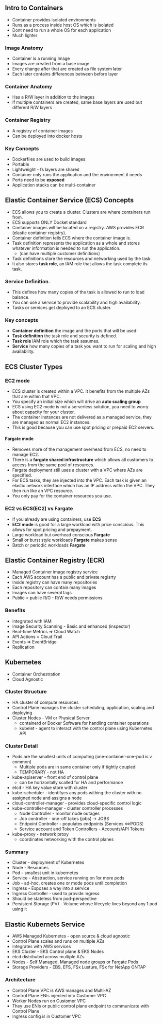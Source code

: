 ## Intro to Containers
- Container provides isolated environments
- Runs as a process inside host OS which is isolated
- Dont need to run a whole OS for each application
- Much lighter

### Image Anatomy
- Container is a running Image
- Images are created from a base image
- Every change after that are created as file system later
- Each later contains differences between before layer

### Container Anatomy
- Has a R/W layer in addition to the images
- If multiple containers are created, same base layers are used but different R/W layers

### Container Registry
- A registry of container images
- Can be deployed into docker hosts

### Key Concepts
- Dockerfiles are used to build images
- Portable
- Lightweight - fs layers are shared
- Container only runs the application and the environment it needs
- Ports need to be **exposed**
- Application stacks can be multi-container

## Elastic Container Service (ECS) Concepts
- ECS allows you to create a cluster. Clusters are where containers run from.
- ECS supports ONLY Docket standard
- Container images will be located on a registry. AWS provides ECR (elastic container registry).
- Container definition tells ECS where the container image is.
- Task definition represents the application as a whole and stores whatever information is needed to run the application. 
  - (can have multiple customer definitions)
- Task definitions store the resources and networking used by the task.
- It also stores **task role**, an IAM role that allows the task complete its task. 

### Service Definition. 
- This defines how many copies of the task is allowed to run to load balance.
- You can use a service to provide scalability and high availability.
- Tasks or services get deployed to an ECS cluster.

### Key concepts
- **Container definition** the image and the ports that will be used
- **Task definition** the task role and security is defined. 
 - **Task role** IAM role which the task assumes.
- **Service** how many copies of a task you want to run for scaling and high availability.

## ECS Cluster Types
### EC2 mode
- ECS cluster is created within a VPC. It benefits from the multiple AZs that are within that VPC.
- You specify an initial size which will drive an **auto scaling group**
- ECS using EC2 mode is not a serverless solution, you need to worry about capacity for your cluster.
- The container instances are not delivered as a managed service, they are managed as normal EC2 instances.
- This is good because you can use spot pricing or prepaid EC2 servers.

#### Fargate mode
- Removes more of the management overhead from ECS, no need to manage EC2.
- There is a **fargate shared infrastructure** which allows all customers to access from the same pool of resources.
- Fargate deployment still uses a cluster with a VPC where AZs are specified.
- For ECS tasks, they are injected into the VPC. Each task is given an elastic network interface which has an IP address within the VPC. They then run like an VPC resource.
- You only pay for the container resources you use.

### EC2 vs ECS(EC2) vs Fargate
- If you already are using containers, use **ECS**
- **EC2 mode** is good for a large workload with price conscious. This allows for spot pricing and prepayment.
- Large workload but overhead conscious **Fargate**
- Small or burst style workloads **Fargate** makes sense
- Batch or periodic workloads **Fargate**

## Elastic Container Registry (ECR)
- Managed Container image registry service
- Each AWS account has a public and private regisrty
- Inside registry can have many repositories
- Each repository can contain many images
- Images can have several tags
- Public = public R/O - R/W needs permissions

### Benefits
- Integrated with IAM
- Image Security Scanning - Basic and enhanced (inspector)
- Real-time Metrics => Cloud Watch
- API Actions = Cloud Trail
- Events => EventBridge
- Replication

## Kubernetes
- Container Orchestration
- Cloud Agnostic

### Cluster Structure
- HA cluster of compute resources
- Control Plane manages the cluster scheduling, application, scaling and deploying
- Cluster Nodes - VM or Physical Server
   - containerd or Docker Software for handling container operations
   - kubelet - agent to interact with the control plane using Kubernetes API

### Cluster Detail
- Pods are the smallest units of computing (one-container-one-pod is v common)
  - Multiple pods are in same container only if tightly coupled
  - TEMPORARY - not HA
- kube-apiserver - front end of control plane
  - can be horizontally scalled for HA and performance
- etcd - HA key value store with cluster
- kube-scheduler - identifyes any pods withing the cluster with no assigned node and assigns a node
- cloud-controller-manager - provides cloud-specific control logic
- kube-controller-manager - cluster controller processes
  - Node Controller - monitor node outages
  - Job controller - one-off takes (jobs) -> JOBS
  - Endpoint Controller - populates endpoints (Services <=>PODS)
  - Service account and Token Controllers - Accounts/API Tokens
- kube-proxy - network proxy
  - coordinates networking with the control planes
 
### Summary 
- Cluster - deployment of Kubernetes
- Node - Resources
- Pod - smallest unit in kubernetes
- Service - Abstraction, service running on 1or more pods
- Job - ad-hoc, creates one or mode pods until completion
- Ingress - Exposes a way into a service
- Ingress Controller - used to provide ingress
- Should be stateless from pod-perspective
- Persistent Storage (PV) - Volume whose lifecycle lives beyond any 1 pod using it

## Elastic Kubernets Service
- AWS Managed Kubernetes - open source & cloud agnostic
- Control Plane scales and runs on multiple AZs
- Integrates with AWS services
- EKS Cluster - EKS Control plane & EKS Nodes
- etcd distributed across multiple AZs
- Nodes - Self Managed, Managed node groups or Fargate Pods
- Storage Providers - EBS, EFS, FSx Lusture, FSx for NetApp ONTAP

### Architecture
- Control Plane VPC is AWS manages and Multi-AZ
- Control Plane ENIs injected into Customer VPC
- Worker Nodes run on Customer VPC
- They use ENIs or public control plane endpoint to communicate with Control Plane
- Ingress config is in Customer VPC
